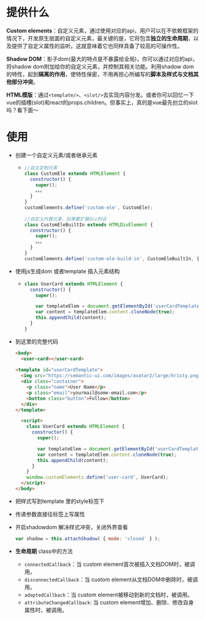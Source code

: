 # 提供什么

**Custom elements**：自定义元素，通过使用对应的api，用户可以在不依赖框架的情况下，开发原生层面的自定义元素，最关键的是，它将包含**独立的生命周期**，以及提供了自定义属性的监听。这就意味着它也同样具备了较高的可操作性。

**Shadow DOM**：影子dom(最大的特点是不暴露给全局)，你可以通过对应的api，将shadow dom附加给你的自定义元素，并控制其相关功能。利用shadow dom的特性，起到**隔离的作用**，使特性保密，不用再担心所编写的**脚本及样式与文档其他部分冲突**。

**HTML模版**：通过`<template/>`、`<slot/>`去实现内容分发。或者你可以回忆一下vue的插槽(slot)和react的props.children。但事实上，真的是vue最先创立的slot吗？看下面～



# 使用

- 创建一个自定义元素/或者继承元素

  - ```js
    //自主定制元素 
    class CustomEle extends HTMLElement { 
      constructor() { 
        super(); 
        。。。 
      } 
    } 
    customElements.define('custom-ele', CustomEle); 
     
    //自定义内置元素，如果要扩展div的话 
    class CustomEleBuiltIn extends HTMLDivElement { 
      constructor() { 
        super(); 
        。。。 
      } 
    } 
    customElements.define('custom-ele-build-in', CustomEleBuiltIn, { extends: 'div' }); 
    
    ```

- 使用js生成dom 或者template 插入元素结构

  - ```js
    class UserCard extends HTMLElement {
      constructor() {
        super();
    
        var templateElem = document.getElementById('userCardTemplate');
        var content = templateElem.content.cloneNode(true);
        this.appendChild(content);
      }
    }  
    ```

- 到这里的完整代码

  ```html
  <body>
    <user-card></user-card>
   
  <template id="userCardTemplate">
    <img src="https://semantic-ui.com/images/avatar2/large/kristy.png" class="image">
    <div class="container">
      <p class="name">User Name</p>
      <p class="email">yourmail@some-email.com</p>
      <button class="button">Follow</button>
    </div>
  </template>
  
    <script>
      class UserCard extends HTMLElement {
        constructor() {
          super();
  
          var templateElem = document.getElementById('userCardTemplate');
          var content = templateElem.content.cloneNode(true);
          this.appendChild(content);
        }
      }
      window.customElements.define('user-card', UserCard);    
    </script>
  </body>

- 把样式写到template 里的style标签下

- 传递参数直接往标签上写属性

- 开启shadowdom 解决样式冲突，关闭外界查看

  ```js
  var shadow = this.attachShadow( { mode: 'closed' } );
  ```

- **生命周期** class中的方法

  - `connectedCallback`：当 custom element首次被插入文档DOM时，被调用。
  - `disconnectedCallback`：当 custom element从文档DOM中删除时，被调用。
  - `adoptedCallback`：当 custom element被移动到新的文档时，被调用。
  - `attributeChangedCallback`: 当 custom element增加、删除、修改自身属性时，被调用。
